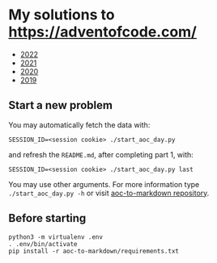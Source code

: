 # My solutions to https://adventofcode.com/

- [2022](./2022/)
- [2021](./2021/)
- [2020](./2020/)
- [2019](./2019/)

## Start a new problem

You may automatically fetch the data with:
```
SESSION_ID=<session cookie> ./start_aoc_day.py
```

and refresh the `README.md`, after completing part 1, with:
```
SESSION_ID=<session cookie> ./start_aoc_day.py last
```

You may use other arguments. For more information type `./start_aoc_day.py -h`
or visit [aoc-to-markdown repository](https://github.com/antonio-ramadas/aoc-to-markdown).

## Before starting

```
python3 -m virtualenv .env
. .env/bin/activate
pip install -r aoc-to-markdown/requirements.txt
```
